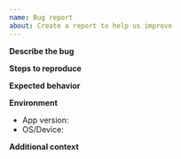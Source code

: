 ```yaml
---
name: Bug report
about: Create a report to help us improve
---
```


**Describe the bug**

**Steps to reproduce**

**Expected behavior**

**Environment**
- App version:
- OS/Device:

**Additional context**

